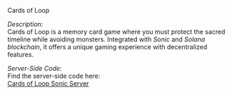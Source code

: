 Cards of Loop

*Description:*  
Cards of Loop is a memory card game where you must protect the sacred timeline while avoiding monsters. Integrated with *Sonic* and *Solana blockchain*, it offers a unique gaming experience with decentralized features.

*Server-Side Code:*  
Find the server-side code here:  
[Cards of Loop Sonic Server](https://github.com/GunroarCannon/cards_of_loop_sonic_server)
